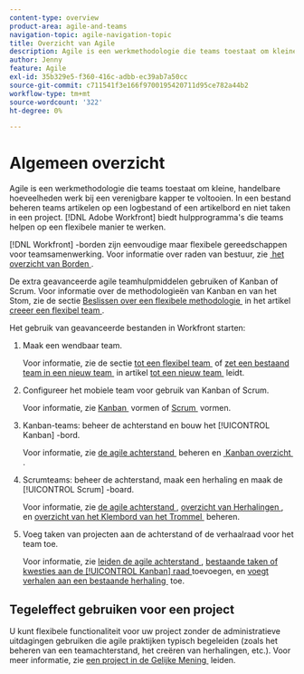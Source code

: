 ```yaml
---
content-type: overview
product-area: agile-and-teams
navigation-topic: agile-navigation-topic
title: Overzicht van Agile
description: Agile is een werkmethodologie die teams toestaat om kleine, handelbare hoeveelheden werk bij een verenigbare kapper te voltooien. In een bestand beheren teams artikelen op een logbestand of een artikelbord en niet taken in een project. [!DNL Adobe Workfront]  verstrekt hulpmiddelen die de hulpteams op een flexibele manier werken.
author: Jenny
feature: Agile
exl-id: 35b329e5-f360-416c-adbb-ec39ab7a50cc
source-git-commit: c711541f3e166f9700195420711d95ce782a44b2
workflow-type: tm+mt
source-wordcount: '322'
ht-degree: 0%

---
```


# Algemeen overzicht

Agile is een werkmethodologie die teams toestaat om kleine, handelbare hoeveelheden werk bij een verenigbare kapper te voltooien. In een bestand beheren teams artikelen op een logbestand of een artikelbord en niet taken in een project. [!DNL Adobe Workfront] biedt hulpprogramma&#39;s die teams helpen op een flexibele manier te werken.

[!DNL Workfront] -borden zijn eenvoudige maar flexibele gereedschappen voor teamsamenwerking. Voor informatie over raden van bestuur, zie [&#x200B; het overzicht van Borden &#x200B;](../agile/boards-overview.md).

De extra geavanceerde agile teamhulpmiddelen gebruiken of Kanban of Scrum. Voor informatie over de methodologieën van Kanban en van het Stom, zie de sectie [&#x200B; Beslissen over een flexibele methodologie &#x200B;](../agile/get-started-with-agile-in-workfront/create-an-agile-team.md#deciding) in het artikel [&#x200B; creeer een flexibel team &#x200B;](../agile/get-started-with-agile-in-workfront/create-an-agile-team.md).

Het gebruik van geavanceerde bestanden in Workfront starten:

1. Maak een wendbaar team.

   Voor informatie, zie de sectie [&#x200B; tot een flexibel team &#x200B;](../agile/get-started-with-agile-in-workfront/create-an-agile-team.md/#create-an-agile-team-1) of [&#x200B; zet een bestaand team in een nieuw team &#x200B;](../agile/get-started-with-agile-in-workfront/create-an-agile-team.md#converting-an-existing-team-into-an-agaile-team) in artikel [&#x200B; tot een nieuw team &#x200B;](../agile/get-started-with-agile-in-workfront/create-an-agile-team.md) leidt.

1. Configureer het mobiele team voor gebruik van Kanban of Scrum.

   Voor informatie, zie [&#x200B; Kanban &#x200B;](../agile/get-started-with-agile-in-workfront/configure-kanban.md) vormen of [&#x200B; Scrum &#x200B;](../agile/get-started-with-agile-in-workfront/configure-scrum.md) vormen.

1. Kanban-teams: beheer de achterstand en bouw het [!UICONTROL Kanban] -bord.

   Voor informatie, zie [&#x200B; de agile achterstand &#x200B;](../agile/work-in-an-agile-environment/manage-the-agile-backlog.md) beheren en [&#x200B; Kanban overzicht &#x200B;](../agile/use-kanban-in-an-agile-team/kanban-overview.md).

1. Scrumteams: beheer de achterstand, maak een herhaling en maak de [!UICONTROL Scrum] -board.

   Voor informatie, zie [&#x200B; de agile achterstand &#x200B;](../agile/work-in-an-agile-environment/manage-the-agile-backlog.md), [&#x200B; overzicht van Herhalingen &#x200B;](../agile/use-scrum-in-an-agile-team/iterations/iterations-overview.md), en [&#x200B; overzicht van het Klembord van het Trommel &#x200B;](../agile/use-scrum-in-an-agile-team/scrum-board/scrum-board-overview.md) beheren.

1. Voeg taken van projecten aan de achterstand of de verhaalraad voor het team toe.

   Voor informatie, zie [&#x200B; leiden de agile achterstand &#x200B;](../agile/work-in-an-agile-environment/manage-the-agile-backlog.md), [&#x200B; bestaande taken of kwesties aan de [!UICONTROL Kanban] raad &#x200B;](../agile/use-kanban-in-an-agile-team/add-existing-tasks-or-issues-to-the-kanban-board.md) toevoegen, en [&#x200B; voegt verhalen aan een bestaande herhaling &#x200B;](../agile/use-scrum-in-an-agile-team/iterations/add-stories-to-existing-iteration.md) toe.

## Tegeleffect gebruiken voor een project

U kunt flexibele functionaliteit voor uw project zonder de administratieve uitdagingen gebruiken die agile praktijken typisch begeleiden (zoals het beheren van een teamachterstand, het creëren van herhalingen, etc.). Voor meer informatie, zie [&#x200B; een project in de Gelijke Mening &#x200B;](/help/quicksilver/manage-work/projects/manage-projects/manage-projects-in-agile-view.md) leiden.
